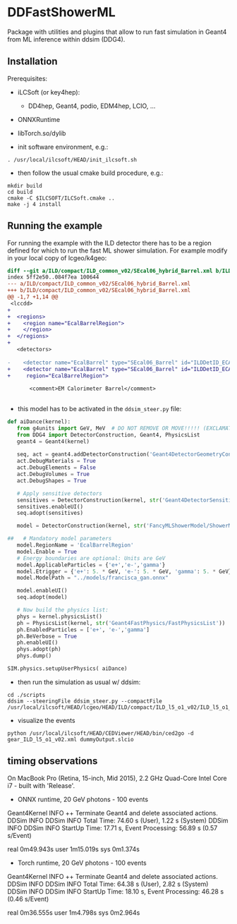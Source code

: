 # DDFastShowerML

Package with utilities and plugins that allow to run fast simulation in Geant4 from ML inference
within ddsim (DDG4).


## Installation 

Prerequisites:
- iLCSoft (or key4hep):
	- DD4hep, Geant4, podio, EDM4hep, LCIO, ...
- ONNXRuntime
- libTorch.so/dylib

- init software environment, e.g.:

```
. /usr/local/ilcsoft/HEAD/init_ilcsoft.sh
```

- then follow the usual cmake build procedure, e.g.:

```
mkdir build
cd build
cmake -C $ILCSOFT/ILCSoft.cmake ..
make -j 4 install
```


## Running the example

For running the example with the ILD detector there has to be a region
defined for which to run the fast ML shower simulation.
For example modify in your local copy of lcgeo/k4geo:


```diff
diff --git a/ILD/compact/ILD_common_v02/SEcal06_hybrid_Barrel.xml b/ILD/compact/ILD_common_v02/SEcal06_hybrid_Barrel.xml
index 5ff2e50..084f7ea 100644
--- a/ILD/compact/ILD_common_v02/SEcal06_hybrid_Barrel.xml
+++ b/ILD/compact/ILD_common_v02/SEcal06_hybrid_Barrel.xml
@@ -1,7 +1,14 @@
 <lccdd>
+
+  <regions>
+    <region name="EcalBarrelRegion">
+    </region>
+  </regions>
+
   <detectors>
 
-    <detector name="EcalBarrel" type="SEcal06_Barrel" id="ILDDetID_ECAL" readout="EcalBarrelCollection" vis="BlueVis" >
+    <detector name="EcalBarrel" type="SEcal06_Barrel" id="ILDDetID_ECAL" readout="EcalBarrelCollection" vis="BlueVis"
+     region="EcalBarrelRegion">
 
       <comment>EM Calorimeter Barrel</comment>
 
```

- this model has to be activated in the `ddsim_steer.py` file:

```python
def aiDance(kernel):
   from g4units import GeV, MeV  # DO NOT REMOVE OR MOVE!!!!! (EXCLAMATION MARK)
   from DDG4 import DetectorConstruction, Geant4, PhysicsList
   geant4 = Geant4(kernel)
   
   seq, act = geant4.addDetectorConstruction('Geant4DetectorGeometryConstruction/ConstructGeo')
   act.DebugMaterials = True
   act.DebugElements = False
   act.DebugVolumes = True
   act.DebugShapes = True

   # Apply sensitive detectors
   sensitives = DetectorConstruction(kernel, str('Geant4DetectorSensitivesConstruction/ConstructSD'))
   sensitives.enableUI()
   seq.adopt(sensitives)

   model = DetectorConstruction(kernel, str('FancyMLShowerModel/ShowerModel'))

##   # Mandatory model parameters
   model.RegionName = 'EcalBarrelRegion'
   model.Enable = True
   # Energy boundaries are optional: Units are GeV
   model.ApplicableParticles = {'e+','e-','gamma'}
   model.Etrigger = {'e+': 5. * GeV, 'e-': 5. * GeV, 'gamma': 5. * GeV}
   model.ModelPath = "../models/francisca_gan.onnx"

   model.enableUI()
   seq.adopt(model)

   # Now build the physics list:
   phys = kernel.physicsList()
   ph = PhysicsList(kernel, str('Geant4FastPhysics/FastPhysicsList'))
   ph.EnabledParticles = ['e+', 'e-','gamma']
   ph.BeVerbose = True
   ph.enableUI()
   phys.adopt(ph)
   phys.dump()

SIM.physics.setupUserPhysics( aiDance)
```



- then run the simulation as usual w/ ddsim:

```
cd ./scripts
ddsim --steeringFile ddsim_steer.py --compactFile /usr/local/ilcsoft/HEAD/lcgeo/HEAD/ILD/compact/ILD_l5_o1_v02/ILD_l5_o1_v02.xml
```

- visualize the events

```
python /usr/local/ilcsoft/HEAD/CEDViewer/HEAD/bin/ced2go -d gear_ILD_l5_o1_v02.xml dummyOutput.slcio
```



## timing observations 

On MacBook Pro (Retina, 15-inch, Mid 2015), 2.2 GHz Quad-Core Intel Core i7 -
built with 'Release'.



- ONNX runtime, 20 GeV photons - 100 events

Geant4Kernel     INFO  ++ Terminate Geant4 and delete associated actions.
DDSim            INFO DDSim            INFO  Total Time:   74.60 s (User), 1.22 s (System)
DDSim            INFO DDSim            INFO  StartUp Time: 17.71 s, Event Processing: 56.89 s (0.57 s/Event) 

real	0m49.943s
user	1m15.019s
sys	0m1.374s


- Torch runtime, 20 GeV photons - 100 events

Geant4Kernel     INFO  ++ Terminate Geant4 and delete associated actions.
DDSim            INFO DDSim            INFO  Total Time:   64.38 s (User), 2.82 s (System)
DDSim            INFO DDSim            INFO  StartUp Time: 18.10 s, Event Processing: 46.28 s (0.46 s/Event) 

real	0m36.555s
user	1m4.798s
sys	0m2.964s
